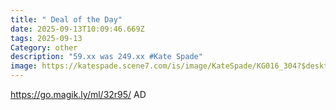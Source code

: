 ```yaml
---
title: " Deal of the Day"
date: 2025-09-13T10:09:46.669Z
tags: 2025-09-13
Category: other
description: "59.xx was 249.xx #Kate Spade"
image: https://katespade.scene7.com/is/image/KateSpade/KG016_304?$desktopProductZoom$
---
```

https://go.magik.ly/ml/32r95/
AD